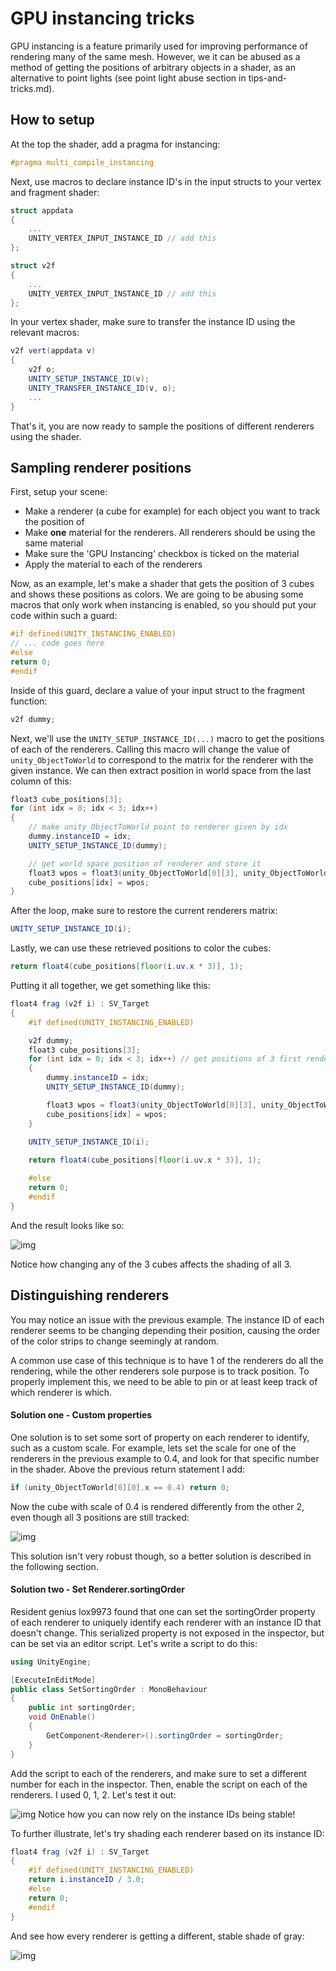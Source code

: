 # GPU instancing tricks

GPU instancing is a feature primarily used for improving performance of rendering many of the same mesh. However, we it can be abused as a method of getting the positions of arbitrary objects in a shader, as an alternative to point lights (see point light abuse section in tips-and-tricks.md).

## How to setup
At the top the shader, add a pragma for instancing:
```glsl
#pragma multi_compile_instancing
```

Next, use macros to declare instance ID's in the input structs to your vertex and fragment shader:
```glsl
struct appdata
{
    ...
    UNITY_VERTEX_INPUT_INSTANCE_ID // add this
};

struct v2f
{
    ...
    UNITY_VERTEX_INPUT_INSTANCE_ID // add this
};
```

In your vertex shader, make sure to transfer the instance ID using the relevant macros:
```glsl
v2f vert(appdata v)
{
    v2f o;
    UNITY_SETUP_INSTANCE_ID(v);
    UNITY_TRANSFER_INSTANCE_ID(v, o);
    ...
}
```
That's it, you are now ready to sample the positions of different renderers using the shader.

## Sampling renderer positions
First, setup your scene:
- Make a renderer (a cube for example) for each object you want to track the position of
- Make **one** material for the renderers. All renderers should be using the same material
- Make sure the 'GPU Instancing' checkbox is ticked on the material
- Apply the material to each of the renderers

Now, as an example, let's make a shader that gets the position of 3 cubes and shows these positions as colors. We are going to be abusing some macros that only work when instancing is enabled, so you should put your code within such a guard:
```glsl
#if defined(UNITY_INSTANCING_ENABLED)
// ... code goes here
#else
return 0;
#endif
```

Inside of this guard, declare a value of your input struct to the fragment function:
```glsl
v2f dummy;
```

Next, we'll use the `UNITY_SETUP_INSTANCE_ID(...)` macro to get the positions of each of the renderers. Calling this macro will change the value of `unity_ObjectToWorld` to correspond to the matrix for the renderer with the given instance. We can then extract position in world space from the last column of this:
```glsl
float3 cube_positions[3];
for (int idx = 0; idx < 3; idx++)
{
    // make unity_ObjectToWorld point to renderer given by idx
    dummy.instanceID = idx; 
    UNITY_SETUP_INSTANCE_ID(dummy);

    // get world space position of renderer and store it
    float3 wpos = float3(unity_ObjectToWorld[0][3], unity_ObjectToWorld[1][3], unity_ObjectToWorld[2][3]);
    cube_positions[idx] = wpos;
}
```

After the loop, make sure to restore the current renderers matrix:
```glsl
UNITY_SETUP_INSTANCE_ID(i);
```

Lastly, we can use these retrieved positions to color the cubes:
```glsl
return float4(cube_positions[floor(i.uv.x * 3)], 1);
```

Putting it all together, we get something like this:
```glsl
float4 frag (v2f i) : SV_Target
{
    #if defined(UNITY_INSTANCING_ENABLED)

    v2f dummy;
    float3 cube_positions[3];
    for (int idx = 0; idx < 3; idx++) // get positions of 3 first renderers
    {
        dummy.instanceID = idx; 
        UNITY_SETUP_INSTANCE_ID(dummy);

        float3 wpos = float3(unity_ObjectToWorld[0][3], unity_ObjectToWorld[1][3], unity_ObjectToWorld[2][3]);
        cube_positions[idx] = wpos;
    }

    UNITY_SETUP_INSTANCE_ID(i);
    
    return float4(cube_positions[floor(i.uv.x * 3)], 1);

    #else
    return 0;
    #endif
}
```
And the result looks like so:

![img](images/Instance1.gif)

Notice how changing any of the 3 cubes affects the shading of all 3.

## Distinguishing renderers
You may notice an issue with the previous example. The instance ID of each renderer seems to be changing depending their position, causing the order of the color strips to change seemingly at random.

A common use case of this technique is to have 1 of the renderers do all the rendering, while the other renderers sole purpose is to track position. To properly implement this, we need to be able to pin or at least keep track of which renderer is which.

#### Solution one - Custom properties
One solution is to set some sort of property on each renderer to identify, such as a custom scale. For example, lets set the scale for one of the renderers in the previous example to 0.4, and look for that specific number in the shader. Above the previous return statement I add:
```glsl
if (unity_ObjectToWorld[0][0].x == 0.4) return 0;
```
Now the cube with scale of 0.4 is rendered differently from the other 2, even though all 3 positions are still tracked:

![img](image/../images/Instance2.gif)

This solution isn't very robust though, so a better solution is described in the following section.

#### Solution two - Set Renderer.sortingOrder
Resident genius lox9973 found that one can set the sortingOrder property of each renderer to uniquely identify each renderer with an instance ID that doesn't change. This serialized property is not exposed in the inspector, but can be set via an editor script. Let's write a script to do this:

```csharp
using UnityEngine;

[ExecuteInEditMode]
public class SetSortingOrder : MonoBehaviour
{
    public int sortingOrder;
    void OnEnable()
    {
        GetComponent<Renderer>().sortingOrder = sortingOrder;
    }
}
```

Add the script to each of the renderers, and make sure to set a different number for each in the inspector. Then, enable the script on each of the renderers. I used 0, 1, 2. Let's test it out:

![img](images/Instance3.gif)
Notice how you can now rely on the instance IDs being stable!

To further illustrate, let's try shading each renderer based on its instance ID:
```glsl
float4 frag (v2f i) : SV_Target
{
    #if defined(UNITY_INSTANCING_ENABLED)
    return i.instanceID / 3.0;
    #else
    return 0;
    #endif
}
```

And see how every renderer is getting a different, stable shade of gray:

![img](images/Instance4.gif)